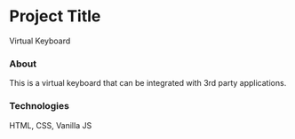 # Project Title
Virtual Keyboard

### About
This is a virtual keyboard that can be integrated with 3rd party applications. 

### Technologies 
HTML, 
CSS, 
Vanilla JS
